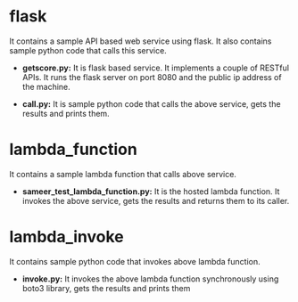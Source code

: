 # flask
It contains a sample API based web service using flask. It also contains sample python code that calls this service.

- **getscore.py:** It is flask based service. It implements a couple of RESTful APIs. It runs the flask server on port 8080 and the public ip address of the machine.
                
- **call.py:** It is sample python code that calls the above service, gets the results and prints them.

# lambda_function
It contains a sample lambda function that calls above service.

- **sameer_test_lambda_function.py:** It is the hosted lambda function. It invokes the above service, gets the results and returns them 
    to its caller.

# lambda_invoke
It contains sample python code that invokes above lambda function.

- **invoke.py:** It invokes the above lambda function synchronously using boto3 library, gets the results and prints them
